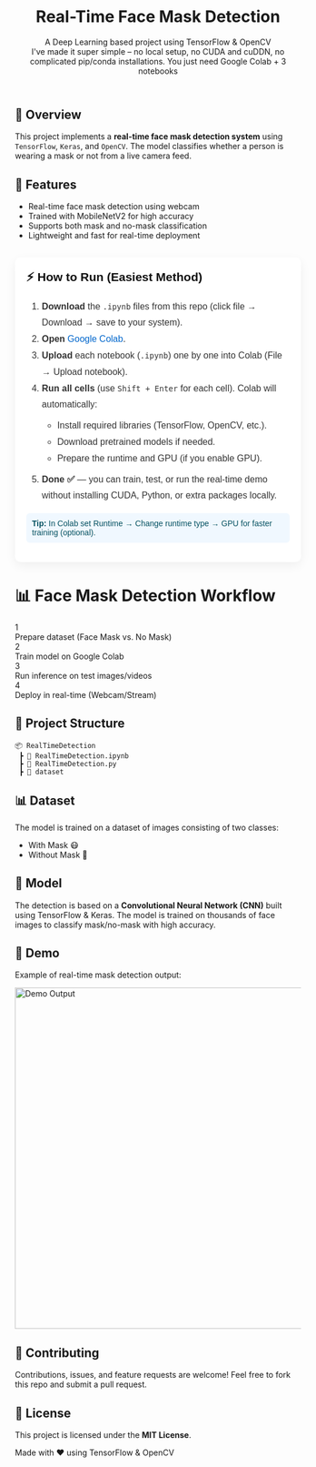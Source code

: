 <!DOCTYPE html>
<html lang="en">
<head>
  <meta charset="UTF-8">
  <meta name="viewport" content="width=device-width, initial-scale=1.0">
</head>
<body>

<header>
  <h1>Real-Time Face Mask Detection</h1>
  <p>A Deep Learning based project using TensorFlow & OpenCV <br>
   I've made it super simple – no local setup, no CUDA and cuDDN, no complicated pip/conda installations. You just need Google Colab + 3 notebooks</p>
</header>

<main>

  <section class="section">
    <h2>📌 Overview</h2>
    <p>
      This project implements a <strong>real-time face mask detection system</strong> 
      using <code>TensorFlow</code>, <code>Keras</code>, and <code>OpenCV</code>. 
      The model classifies whether a person is wearing a mask or not from a live camera feed.
    </p>
  </section>

  <h2>📌 Features</h2>
    <ul>
      <li>Real-time face mask detection using webcam</li>
      <li>Trained with MobileNetV2 for high accuracy</li>
      <li>Supports both mask and no-mask classification</li>
      <li>Lightweight and fast for real-time deployment</li>
    </ul>

  <section id="how-to-run" style="font-family: Arial, sans-serif; max-width:900px; margin:30px auto; background:#fff; padding:20px; border-radius:10px; box-shadow:0 6px 18px rgba(0,0,0,0.06);">
  <h2 style="color:#111; margin-top:0;">⚡ How to Run (Easiest Method)</h2>

  <ol style="line-height:1.8; color:#333; font-size:16px;">
    <li><strong>Download</strong> the <code>.ipynb</code> files from this repo (click file → Download → save to your system).</li>
    <li><strong>Open</strong> <a href="https://colab.research.google.com/" target="_blank" style="color:#0066cc; text-decoration:none;">Google Colab</a>.</li>
    <li><strong>Upload</strong> each notebook (<code>.ipynb</code>) one by one into Colab (File → Upload notebook).</li>
    <li><strong>Run all cells</strong> (use <code>Shift + Enter</code> for each cell). Colab will automatically:
      <ul style="margin-top:8px; margin-bottom:8px;">
        <li>Install required libraries (TensorFlow, OpenCV, etc.).</li>
        <li>Download pretrained models if needed.</li>
        <li>Prepare the runtime and GPU (if you enable GPU).</li>
      </ul>
    </li>
    <li style="margin-top:6px;"><strong>Done ✅</strong> — you can train, test, or run the real-time demo without installing CUDA, Python, or extra packages locally.</li>
  </ol>

  <p style="background:#f0f8ff; padding:10px; border-radius:6px; color:#055160; margin-top:12px;">
    <strong>Tip:</strong> In Colab set Runtime → Change runtime type → GPU for faster training (optional).
  </p>
</section>


  <div class="workflow-container">
    <h1>📊 Face Mask Detection Workflow</h1>
    <div class="steps">
      <div class="step">
        <div class="number">1</div>
        <div class="description">Prepare dataset (Face Mask vs. No Mask)</div>
      </div>
      <div class="step">
        <div class="number">2</div>
        <div class="description">Train model on Google Colab</div>
      </div>
      <div class="step">
        <div class="number">3</div>
        <div class="description">Run inference on test images/videos</div>
      </div>
      <div class="step">
        <div class="number">4</div>
        <div class="description">Deploy in real-time (Webcam/Stream)</div>
      </div>
    </div>
  </div>

  <section class="section">
    <h2>📂 Project Structure</h2>
    <pre><code>📦 RealTimeDetection
 ┣ 📜 RealTimeDetection.ipynb
 ┣ 📜 RealTimeDetection.py
 ┣ 📂 dataset
</code></pre>
  </section>

  <section class="section">
    <h2>📊 Dataset</h2>
    <p>
      The model is trained on a dataset of images consisting of two classes:
    </p>
    <ul>
      <li>With Mask 😷</li>
      <li>Without Mask 🙂</li>
    </ul>
  </section>

  <section class="section">
    <h2>🧠 Model</h2>
    <p>
      The detection is based on a <strong>Convolutional Neural Network (CNN)</strong> 
      built using TensorFlow & Keras. The model is trained on thousands of face images to 
      classify mask/no-mask with high accuracy.
    </p>
  </section>

  <section class="section">
    <h2>📸 Demo</h2>
    <p>
      Example of real-time mask detection output:
    </p>
    <img src="demo.png" alt="Demo Output" width="600">
  </section>

  <section class="section">
    <h2>🤝 Contributing</h2>
    <p>
      Contributions, issues, and feature requests are welcome!  
      Feel free to fork this repo and submit a pull request.
    </p>
  </section>

  <section class="section">
    <h2>📜 License</h2>
    <p>
      This project is licensed under the <strong>MIT License</strong>.
    </p>
  </section>

</main>

<footer>
  <p>Made with ❤️ using TensorFlow & OpenCV</p>
</footer>

</body>
</html>
